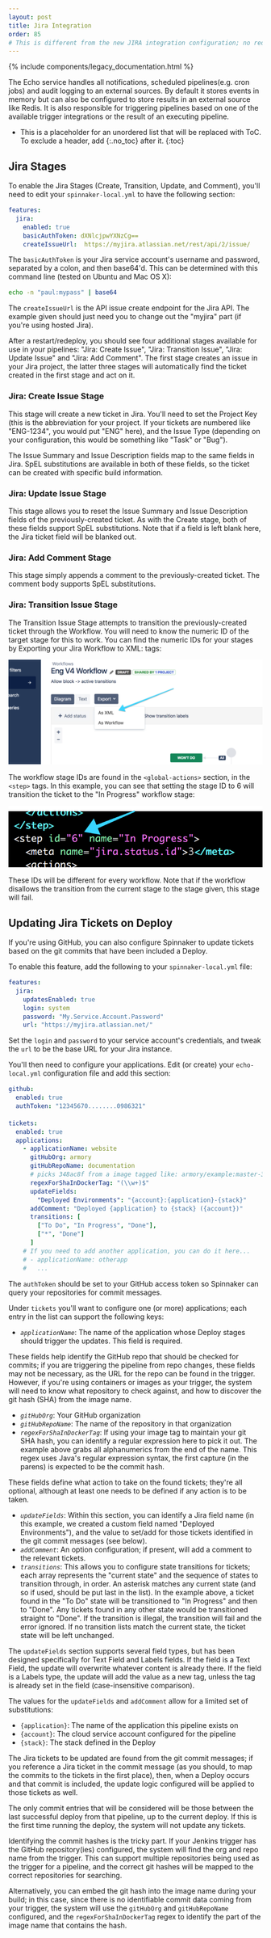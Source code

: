 ```yaml
---
layout: post
title: Jira Integration
order: 85
# This is different from the new JIRA integration configuration; no redirects
---
```

{% include components/legacy_documentation.html %}

The Echo service handles all notifications, scheduled pipelines(e.g. cron jobs) and audit logging to an external sources.  By default it stores events in memory but can also be configured to store results in an external source like Redis.  It is also responsible for triggering pipelines based on one of the available trigger integrations or the result of an executing pipeline.

* This is a placeholder for an unordered list that will be replaced with ToC. To exclude a header, add {:.no_toc} after it.
{:toc}

## Jira Stages

To enable the Jira Stages (Create, Transition, Update, and Comment), you'll
need to edit your `spinnaker-local.yml` to have the following section:

```yaml
features:
  jira:
    enabled: true
    basicAuthToken: dXNlcjpwYXNzCg==
    createIssueUrl:  https://myjira.atlassian.net/rest/api/2/issue/
```

The `basicAuthToken` is your Jira service account's username and password,
separated by a colon, and then base64'd.  This can be determined with this
command line (tested on Ubuntu and Mac OS X):

```bash
echo -n "paul:mypass" | base64
```

The `createIssueUrl` is the API issue create endpoint for the Jira API.  The
example given should just need you to change out the "myjira" part (if you're
using hosted Jira).

After a restart/redeploy, you should see four additional stages available for
use in your pipelines:  "Jira: Create Issue", "Jira: Transition Issue",
"Jira: Update Issue" and "Jira: Add Comment".  The first stage creates an
issue in your Jira project, the latter three stages will automatically find
the ticket created in the first stage and act on it.

### Jira: Create Issue Stage

This stage will create a new ticket in Jira.  You'll need to set the Project
Key (this is the abbreviation for your project.  If your tickets are numbered
like "ENG-1234", you would put "ENG" here), and the Issue Type (depending on
your configuration, this would be something like "Task" or "Bug").

The Issue Summary and Issue Description fields map to the same fields in Jira.
SpEL substitutions are available in both of these fields, so the ticket can
be created with specific build information.

### Jira: Update Issue Stage

This stage allows you to reset the Issue Summary and Issue Description fields
of the previously-created ticket.  As with the Create stage, both of these
fields support SpEL substitutions.  Note that if a field is left blank here,
the Jira ticket field will be blanked out.

### Jira:  Add Comment Stage

This stage simply appends a comment to the previously-created ticket.  The
comment body supports SpEL substitutions.

### Jira:  Transition Issue Stage

The Transition Issue Stage attempts to transition the previously-created
ticket through the Workflow.  You will need to know the numeric ID of the
target stage for this to work.  You can find the numeric IDs for your
stages by Exporting your Jira Workflow to XML:
tags:

![Jira Workflow Export](/images/[d93b1dfc73914409c00446b1df79e6b0]_Image-2018-06-12-at-9.43.07-AM.png)

The workflow stage IDs are found in the `<global-actions>` section, in the
`<step>` tags.  In this example, you can see that setting the stage ID to
6 will transition the ticket to the "In Progress" workflow stage:

![Issue ID Example](/images/[eda500982c996a99a735551b5a4e52a4]_Image-2018-06-12-at-9.50.32-AM.png)

These IDs will be different for every workflow.  Note that if the workflow
disallows the transition from the current stage to the stage given, this
stage will fail.

## Updating Jira Tickets on Deploy

If you're using GitHub, you can also configure Spinnaker to update tickets
based on the git commits that have been included a Deploy.

To enable this feature, add the following to your `spinnaker-local.yml` file:

```yaml
features:
  jira:
    updatesEnabled: true
    login: system
    password: "My.Service.Account.Password"
    url: "https://myjira.atlassian.net/"
```

Set the `login` and `password` to your service account's credentials, and
tweak the `url` to be the base URL for your Jira instance.

You'll then need to configure your applications.  Edit (or create) your
`echo-local.yml` configuration file and add this section:

```yaml
github:
  enabled: true
  authToken: "12345670........0986321"

tickets:
  enabled: true
  applications:
    - applicationName: website
      gitHubOrg: armory
      gitHubRepoName: documentation
      # picks 348ac8f from a image tagged like: armory/example:master-348ac8f
      regexForShaInDockerTag: "(\\w+)$"
      updateFields:
        "Deployed Environments": "{account}:{application}-{stack}"
      addComment: "Deployed {application} to {stack} ({account})"
      transitions: [
        ["To Do", "In Progress", "Done"],
        ["*", "Done"]
      ]
    # If you need to add another application, you can do it here...
    # - applicationName: otherapp
    #   ...
```

The `authToken` should be set to your GitHub access token so Spinnaker can
query your repositories for commit messages.

Under `tickets` you'll want to configure one (or more) applications; each
entry in the list can support the following keys:

* _`applicationName`_: The name of the application whose Deploy stages should trigger the updates.  This field is required.

These fields help identify the GitHub repo that should be checked for commits;
if you are triggering the pipeline from repo changes, these fields may not be
necessary, as the URL for the repo can be found in the trigger.  However, if
you're using containers or images as your trigger, the system will need to 
know what repository to check against, and how to discover the git hash (SHA)
from the image name.

* _`gitHubOrg`_: Your GitHub organization
* _`gitHubRepoName`_: The name of the repository in that organization
* _`regexForShaInDockerTag`_:  If using your image tag to maintain your git
SHA hash, you can identify a regular expression here to pick it out.  The
example above grabs all alphanumerics from the end of the name.  This regex
uses Java's regular expression syntax, the first capture (in the parens) is
expected to be the commit hash.

These fields define what action to take on the found tickets; they're all
optional, although at least one needs to be defined if any action is to be
taken.

* _`updateFields`_:  Within this section, you can identify a Jira field name
(in this example, we created a custom field named "Deployed Environments"),
and the value to set/add for those tickets identified in the git commit
messages (see below).
* _`addComment`_:  An option configuration; if present, will add a comment
to the relevant tickets.
* _`transitions`_:  This allows you to configure state transitions for tickets;
each array represents the "current state" and the sequence of states to
transition through, in order. An asterisk matches any current state (and so if
used, should be put last in the list).  In the example above, a ticket found
in the "To Do" state will be transitioned to "In Progress" and then to "Done".
Any tickets found in any other state would be transitioned straight to "Done".
If the transition is illegal, the transition will fail and the error ignored.
If no transition lists match the current state, the ticket state will be left
unchanged.

The `updateFields` section supports several field types, but has been designed
specifically for Text Field and Labels fields.  If the field is a Text Field,
the update will overwrite whatever content is already there.  If the field
is a Labels type, the update will add the value as a new tag, unless the tag
is already set in the field (case-insensitive comparison).

The values for the `updateFields` and `addComment` allow for a limited set
of substitutions:

* `{application}`:  The name of the application this pipeline exists on
* `{account}`:  The cloud service account configured for the pipeline
* `{stack}`: The stack defined in the Deploy

The Jira tickets to be updated are found from the git commit messages; if
you reference a Jira ticket in the commit message (as you should, to map
the commits to the tickets in the first place), then, when a Deploy occurs
and that commit is included, the update logic configured will be applied to
those tickets as well.

The only commit entries that will be considered will be those between the
last successful deploy from that pipeline, up to the current deploy.  If
this is the first time running the deploy, the system will not update any
tickets.

Identifying the commit hashes is the tricky part.  If your Jenkins trigger
has the GitHub repository(ies) configured, the system will find the org
and repo name from the trigger.  This can support multiple repositories
being used as the trigger for a pipeline, and the correct git hashes will
be mapped to the correct repositories for searching.

Alternatively, you can embed the git hash into the image name during your
build; in this case, since there is no identifiable commit data coming from
your trigger, the system will use the `gitHubOrg` and `gitHubRepoName`
configured, and the `regexForShaInDockerTag` regex to identify the part of
the image name that contains the hash.

